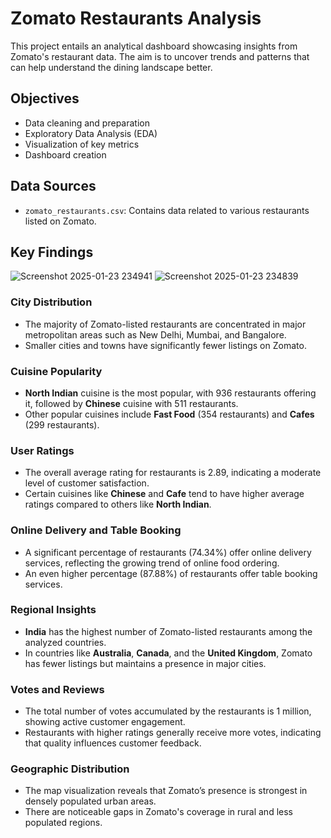 # Zomato Restaurants Analysis
This project entails an analytical dashboard showcasing insights from Zomato's restaurant data. The aim is to uncover trends and patterns that can help understand the dining landscape better.

## Objectives
- Data cleaning and preparation
- Exploratory Data Analysis (EDA)
- Visualization of key metrics
- Dashboard creation

## Data Sources
- `zomato_restaurants.csv`: Contains data related to various restaurants listed on Zomato.

## Key Findings
![Screenshot 2025-01-23 234941](https://github.com/user-attachments/assets/37a9f02c-8486-48ca-9fb0-28169f64eb36)
![Screenshot 2025-01-23 234839](https://github.com/user-attachments/assets/43c16864-1341-435f-b201-6bd3d42b7734)
### City Distribution
- The majority of Zomato-listed restaurants are concentrated in major metropolitan areas such as New Delhi, Mumbai, and Bangalore.
- Smaller cities and towns have significantly fewer listings on Zomato.

### Cuisine Popularity
- **North Indian** cuisine is the most popular, with 936 restaurants offering it, followed by **Chinese** cuisine with 511 restaurants.
- Other popular cuisines include **Fast Food** (354 restaurants) and **Cafes** (299 restaurants).

### User Ratings
- The overall average rating for restaurants is 2.89, indicating a moderate level of customer satisfaction.
- Certain cuisines like **Chinese** and **Cafe** tend to have higher average ratings compared to others like **North Indian**.

### Online Delivery and Table Booking
- A significant percentage of restaurants (74.34%) offer online delivery services, reflecting the growing trend of online food ordering.
- An even higher percentage (87.88%) of restaurants offer table booking services.

### Regional Insights
- **India** has the highest number of Zomato-listed restaurants among the analyzed countries.
- In countries like **Australia**, **Canada**, and the **United Kingdom**, Zomato has fewer listings but maintains a presence in major cities.

### Votes and Reviews
- The total number of votes accumulated by the restaurants is 1 million, showing active customer engagement.
- Restaurants with higher ratings generally receive more votes, indicating that quality influences customer feedback.

### Geographic Distribution
- The map visualization reveals that Zomato’s presence is strongest in densely populated urban areas.
- There are noticeable gaps in Zomato's coverage in rural and less populated regions.


